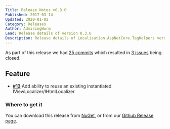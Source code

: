 ```yaml
---
Title: Release Notes v0.3.0
Published: 2017-03-14
Updated: 2020-01-02
Category: Releases
Author: AdmiringWorm
Lead: Release details of version 0.3.0
Description: Release details of Localization.AspNetCore.TagHelpers version 0.3.0
---
```


As part of this release we had [25 commits](https://github.com/WormieCorp/Localization.AspNetCore.TagHelpers/compare/0.2.0...0.3.0) which resulted in [3 issues](https://github.com/WormieCorp/Localization.AspNetCore.TagHelpers/issues?milestone=3&state=closed) being closed.

## Feature

- [**#13**](https://github.com/WormieCorp/Localization.AspNetCore.TagHelpers/issues/13) Add ability to reuse an existing instantiated IViewLocalizer/IHtmlLocalizer

### Where to get it

You can download this release from [NuGet](https://www.nuget.org/packages/Localization.AspNetCore.TagHelpers/0.3.0),
or from our [Github Release page](https://github.com/WormieCorp/Localization.AspNetCore.TagHelpers/releases/tag/0.3.0).
